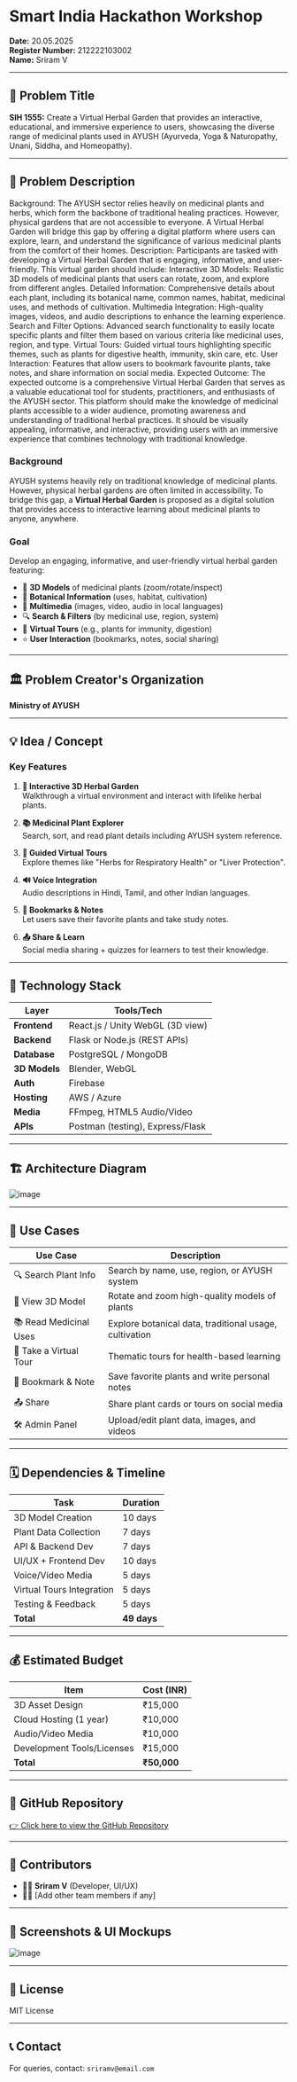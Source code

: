 # Smart India Hackathon Workshop  
**Date:** 20.05.2025  
**Register Number:** 212222103002  
**Name:** Sriram V  

---

## 🧠 Problem Title  
**SIH 1555:** Create a Virtual Herbal Garden that provides an interactive, educational, and immersive experience to users, showcasing the diverse range of medicinal plants used in AYUSH (Ayurveda, Yoga & Naturopathy, Unani, Siddha, and Homeopathy).

---

## 📝 Problem Description
Background: The AYUSH sector relies heavily on medicinal plants and herbs, which form the backbone of traditional healing practices. However, physical gardens that are not accessible to everyone. A Virtual Herbal Garden will bridge this gap by offering a digital platform where users can explore, learn, and understand the significance of various medicinal plants from the comfort of their homes. Description: Participants are tasked with developing a Virtual Herbal Garden that is engaging, informative, and user-friendly. This virtual garden should include: Interactive 3D Models: Realistic 3D models of medicinal plants that users can rotate, zoom, and explore from different angles. Detailed Information: Comprehensive details about each plant, including its botanical name, common names, habitat, medicinal uses, and methods of cultivation. Multimedia Integration: High-quality images, videos, and audio descriptions to enhance the learning experience. Search and Filter Options: Advanced search functionality to easily locate specific plants and filter them based on various criteria like medicinal uses, region, and type. Virtual Tours: Guided virtual tours highlighting specific themes, such as plants for digestive health, immunity, skin care, etc. User Interaction: Features that allow users to bookmark favourite plants, take notes, and share information on social media. Expected Outcome: The expected outcome is a comprehensive Virtual Herbal Garden that serves as a valuable educational tool for students, practitioners, and enthusiasts of the AYUSH sector. This platform should make the knowledge of medicinal plants accessible to a wider audience, promoting awareness and understanding of traditional herbal practices. It should be visually appealing, informative, and interactive, providing users with an immersive experience that combines technology with traditional knowledge.

### Background
AYUSH systems heavily rely on traditional knowledge of medicinal plants. However, physical herbal gardens are often limited in accessibility. To bridge this gap, a **Virtual Herbal Garden** is proposed as a digital solution that provides access to interactive learning about medicinal plants to anyone, anywhere.

### Goal
Develop an engaging, informative, and user-friendly virtual herbal garden featuring:
- 🌿 **3D Models** of medicinal plants (zoom/rotate/inspect)
- 🧾 **Botanical Information** (uses, habitat, cultivation)
- 📸 **Multimedia** (images, video, audio in local languages)
- 🔍 **Search & Filters** (by medicinal use, region, system)
- 🧭 **Virtual Tours** (e.g., plants for immunity, digestion)
- ⭐ **User Interaction** (bookmarks, notes, social sharing)

---

## 🏛️ Problem Creator's Organization  
**Ministry of AYUSH**

---

## 💡 Idea / Concept

### Key Features
1. **🌱 Interactive 3D Herbal Garden**  
   Walkthrough a virtual environment and interact with lifelike herbal plants.

2. **📚 Medicinal Plant Explorer**  
   Search, sort, and read plant details including AYUSH system reference.

3. **🧭 Guided Virtual Tours**  
   Explore themes like "Herbs for Respiratory Health" or "Liver Protection".

4. **🔊 Voice Integration**  
   Audio descriptions in Hindi, Tamil, and other Indian languages.

5. **📌 Bookmarks & Notes**  
   Let users save their favorite plants and take study notes.

6. **📤 Share & Learn**  
   Social media sharing + quizzes for learners to test their knowledge.

---

## 🧰 Technology Stack

| Layer        | Tools/Tech                         |
|--------------|------------------------------------|
| **Frontend** | React.js / Unity WebGL (3D view)   |
| **Backend**  | Flask or Node.js (REST APIs)       |
| **Database** | PostgreSQL / MongoDB               |
| **3D Models**| Blender, WebGL                     |
| **Auth**     | Firebase                           |
| **Hosting**  | AWS / Azure                        |
| **Media**    | FFmpeg, HTML5 Audio/Video          |
| **APIs**     | Postman (testing), Express/Flask   |

---

## 🏗️ Architecture Diagram

![image](https://github.com/user-attachments/assets/2897ef99-b1e1-4c33-8d47-46fc362535af)

---

## 🎯 Use Cases

| Use Case                         | Description                                                  |
|----------------------------------|--------------------------------------------------------------|
| 🔍 Search Plant Info             | Search by name, use, region, or AYUSH system                |
| 🌱 View 3D Model                 | Rotate and zoom high-quality models of plants                |
| 📚 Read Medicinal Uses           | Explore botanical data, traditional usage, cultivation       |
| 🧭 Take a Virtual Tour           | Thematic tours for health-based learning                     |
| 📌 Bookmark & Note               | Save favorite plants and write personal notes                |
| 📤 Share                         | Share plant cards or tours on social media                   |
| 🛠️ Admin Panel                  | Upload/edit plant data, images, and videos                   |

---

## 🗓️ Dependencies & Timeline

| Task                        | Duration   |
|-----------------------------|------------|
| 3D Model Creation           | 10 days    |
| Plant Data Collection       | 7 days     |
| API & Backend Dev           | 7 days     |
| UI/UX + Frontend Dev        | 10 days    |
| Voice/Video Media           | 5 days     |
| Virtual Tours Integration   | 5 days     |
| Testing & Feedback          | 5 days     |
| **Total**                   | **49 days**|

---

## 💰 Estimated Budget

| Item                          | Cost (INR)   |
|-------------------------------|--------------|
| 3D Asset Design               | ₹15,000      |
| Cloud Hosting (1 year)        | ₹10,000      |
| Audio/Video Media             | ₹10,000      |
| Development Tools/Licenses    | ₹15,000      |
| **Total**                     | **₹50,000**  |

---

## 🔗 GitHub Repository  
[👉 Click here to view the GitHub Repository](https://github.com/Darkwebnew/Virtual-Herbal-Garden)

---

## 📌 Contributors  
- 👨‍💻 **Sriram V** (Developer, UI/UX)  
- 👩‍💼 [Add other team members if any]  

---

## 📸 Screenshots & UI Mockups  

![image](https://github.com/user-attachments/assets/83b4ef66-e7b4-4628-a942-9ebe6e33212a)

---

## 📎 License  
MIT License

---

## 📞 Contact  
For queries, contact: `sriramv@email.com`
